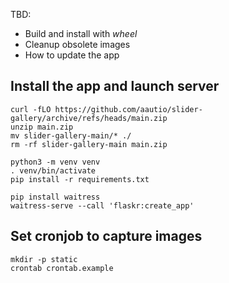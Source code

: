 TBD:
 - Build and install with _wheel_
 - Cleanup obsolete images
 - How to update the app

## Install the app and launch server

```
curl -fLO https://github.com/aautio/slider-gallery/archive/refs/heads/main.zip
unzip main.zip
mv slider-gallery-main/* ./
rm -rf slider-gallery-main main.zip

python3 -m venv venv
. venv/bin/activate
pip install -r requirements.txt

pip install waitress
waitress-serve --call 'flaskr:create_app'
```

## Set cronjob to capture images

```
mkdir -p static
crontab crontab.example
```
